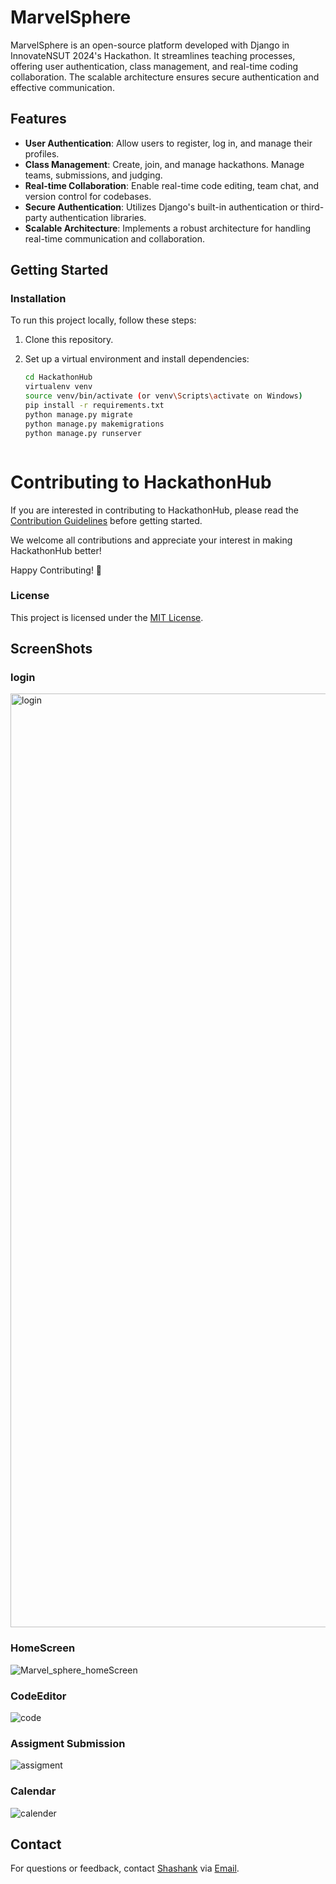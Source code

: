 # MarvelSphere

MarvelSphere is an open-source platform developed with Django in InnovateNSUT 2024's Hackathon. It streamlines teaching processes, offering user authentication, class management, and real-time coding collaboration. The scalable architecture ensures secure authentication and effective communication.

## Features

- **User Authentication**: Allow users to register, log in, and manage their profiles.
- **Class Management**: Create, join, and manage hackathons. Manage teams, submissions, and judging.
- **Real-time Collaboration**: Enable real-time code editing, team chat, and version control for codebases.
- **Secure Authentication**: Utilizes Django's built-in authentication or third-party authentication libraries.
- **Scalable Architecture**: Implements a robust architecture for handling real-time communication and collaboration.

## Getting Started

### Installation

To run this project locally, follow these steps:

1. Clone this repository.
2. Set up a virtual environment and install dependencies:

   ```bash
   cd HackathonHub
   virtualenv venv
   source venv/bin/activate (or venv\Scripts\activate on Windows)
   pip install -r requirements.txt
   python manage.py migrate
   python manage.py makemigrations
   python manage.py runserver 



# Contributing to HackathonHub

If you are interested in contributing to HackathonHub, please read the [Contribution Guidelines](https://github.com/shashaaankkkkk/CodeFlix/blob/main/CONTRIBUTING.md) before getting started.

We welcome all contributions and appreciate your interest in making HackathonHub better!

Happy Contributing! 🚀


### License

This project is licensed under the [MIT License](LICENSE).
## ScreenShots

### login 
<img width="1494" alt="login" src="https://github.com/shashaaankkkkk/MarvelSphere/assets/61085117/df7b9a09-a41f-4da1-bf75-c77dfca350a9">


### HomeScreen
![Marvel_sphere_homeScreen](https://github.com/shashaaankkkkk/MarvelSphere/assets/61085117/9ba6024e-6bcb-4d01-b5c6-51478c89bb4b)
### CodeEditor
![code](https://github.com/shashaaankkkkk/MarvelSphere/assets/61085117/f0913d8a-54fb-49bc-9ee2-892d23835a49)
### Assigment Submission
![assigment](https://github.com/shashaaankkkkk/MarvelSphere/assets/61085117/daab873e-f8b0-42ba-8391-993e89c99a8a)
### Calendar
![calender](https://github.com/shashaaankkkkk/MarvelSphere/assets/61085117/e1174c12-eb86-41ae-8a64-d5f495a78d3d)



## Contact

For questions or feedback, contact [Shashank](https://github.com/shashaaankkkkk) via [Email](shashankshekhar8534@gmail.com).


